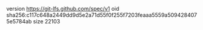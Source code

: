version https://git-lfs.github.com/spec/v1
oid sha256:c117c648a2449dd9d5e2a71d55f0f255f7203feaaa5559a5094284075e5784ab
size 22103
